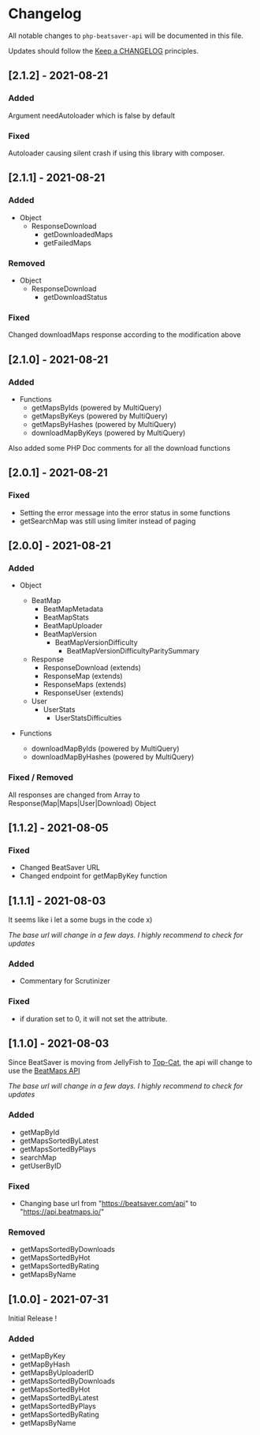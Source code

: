 # Changelog

All notable changes to `php-beatsaver-api` will be documented in this file.

Updates should follow the [Keep a CHANGELOG](https://keepachangelog.com/) principles.

## [2.1.2] - 2021-08-21

### Added
Argument needAutoloader which is false by default

### Fixed
Autoloader causing silent crash if using this library with composer. 

## [2.1.1] - 2021-08-21

### Added
- Object
  - ResponseDownload
    - getDownloadedMaps
    - getFailedMaps

### Removed
- Object
  - ResponseDownload
    - getDownloadStatus

### Fixed
Changed downloadMaps response according to the modification above

## [2.1.0] - 2021-08-21

### Added
- Functions
  - getMapsByIds (powered by MultiQuery)
  - getMapsByKeys (powered by MultiQuery)
  - getMapsByHashes (powered by MultiQuery)
  - downloadMapByKeys (powered by MultiQuery)

Also added some PHP Doc comments for all the download functions

## [2.0.1] - 2021-08-21

### Fixed
- Setting the error message into the error status in some functions
- getSearchMap was still using limiter instead of paging

## [2.0.0] - 2021-08-21

### Added
- Object 
  - BeatMap
    - BeatMapMetadata
    - BeatMapStats
    - BeatMapUploader
    - BeatMapVersion
      - BeatMapVersionDifficulty
        - BeatMapVersionDifficultyParitySummary
  - Response
    - ResponseDownload (extends)
    - ResponseMap (extends)
    - ResponseMaps (extends)
    - ResponseUser (extends)
  - User
    - UserStats
      - UserStatsDifficulties


- Functions
  - downloadMapByIds (powered by MultiQuery)
  - downloadMapByHashes (powered by MultiQuery)

### Fixed / Removed
  
All responses are changed from Array to Response(Map|Maps|User|Download) Object

## [1.1.2] - 2021-08-05

### Fixed
- Changed BeatSaver URL
- Changed endpoint for getMapByKey function

## [1.1.1] - 2021-08-03

It seems like i let a some bugs in the code x)

*The base url will change in a few days. I highly recommend to check for updates*

### Added
- Commentary for Scrutinizer

### Fixed
- if duration set to 0, it will not set the attribute.

## [1.1.0] - 2021-08-03

Since BeatSaver is moving from JellyFish to [Top-Cat](https://github.com/Top-Cat), the api will change to use the [BeatMaps API]("https://api.beatmaps.io/docs/") 

*The base url will change in a few days. I highly recommend to check for updates*

### Added
- getMapById
- getMapsSortedByLatest
- getMapsSortedByPlays
- searchMap
- getUserByID

### Fixed
- Changing base url from "https://beatsaver.com/api" to "https://api.beatmaps.io/"

### Removed
- getMapsSortedByDownloads
- getMapsSortedByHot
- getMapsSortedByRating
- getMapsByName

## [1.0.0] - 2021-07-31

Initial Release !

### Added
- getMapByKey
- getMapByHash
- getMapsByUploaderID
- getMapsSortedByDownloads
- getMapsSortedByHot
- getMapsSortedByLatest
- getMapsSortedByPlays
- getMapsSortedByRating
- getMapsByName